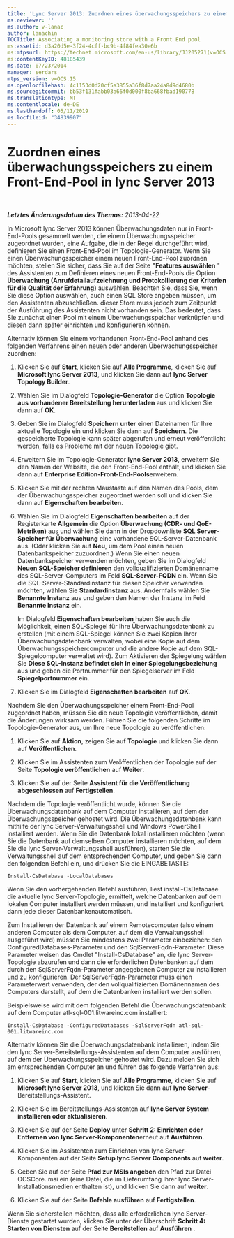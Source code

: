 ```yaml
---
title: 'Lync Server 2013: Zuordnen eines überwachungsspeichers zu einem Front-End-Pool'
ms.reviewer: ''
ms.author: v-lanac
author: lanachin
TOCTitle: Associating a monitoring store with a Front End pool
ms:assetid: d3a20d5e-3f24-4cff-bc9b-4f84fea30e6b
ms:mtpsurl: https://technet.microsoft.com/en-us/library/JJ205271(v=OCS.15)
ms:contentKeyID: 48185439
ms.date: 07/23/2014
manager: serdars
mtps_version: v=OCS.15
ms.openlocfilehash: 4c1153d0d20cf5a3855a36f8d7aa24a8d9d4680b
ms.sourcegitcommit: bb53f131fabb03a66f0d000f8ba668fbad190778
ms.translationtype: MT
ms.contentlocale: de-DE
ms.lasthandoff: 05/11/2019
ms.locfileid: "34839907"
---
```

<div data-xmlns="http://www.w3.org/1999/xhtml">

<div class="topic" data-xmlns="http://www.w3.org/1999/xhtml" data-msxsl="urn:schemas-microsoft-com:xslt" data-cs="http://msdn.microsoft.com/en-us/">

<div data-asp="http://msdn2.microsoft.com/asp">

# <a name="associating-a-monitoring-store-with-a-front-end-pool-in-lync-server-2013"></a>Zuordnen eines überwachungsspeichers zu einem Front-End-Pool in lync Server 2013

</div>

<div id="mainSection">

<div id="mainBody">

<span> </span>

_**Letztes Änderungsdatum des Themas:** 2013-04-22_

In Microsoft lync Server 2013 können Überwachungsdaten nur in Front-End-Pools gesammelt werden, die einem Überwachungsspeicher zugeordnet wurden, eine Aufgabe, die in der Regel durchgeführt wird, definieren Sie einen Front-End-Pool im Topologie-Generator. Wenn Sie einen Überwachungsspeicher einem neuen Front-End-Pool zuordnen möchten, stellen Sie sicher, dass Sie auf der Seite **"Features auswählen** " des Assistenten zum Definieren eines neuen Front-End-Pools die Option **Überwachung (Anrufdetailaufzeichnung und Protokollierung der Kriterien für die Qualität der Erfahrung)** auswählen. Beachten Sie, dass Sie, wenn Sie diese Option auswählen, auch einen SQL Store angeben müssen, um den Assistenten abzuschließen. dieser Store muss jedoch zum Zeitpunkt der Ausführung des Assistenten nicht vorhanden sein. Das bedeutet, dass Sie zunächst einen Pool mit einem Überwachungsspeicher verknüpfen und diesen dann später einrichten und konfigurieren können.

Alternativ können Sie einem vorhandenen Front-End-Pool anhand des folgenden Verfahrens einen neuen oder anderen Überwachungsspeicher zuordnen:

1.  Klicken Sie auf **Start**, klicken Sie auf **Alle Programme**, klicken Sie auf **Microsoft lync Server 2013**, und klicken Sie dann auf **lync Server Topology Builder**.

2.  Wählen Sie im Dialogfeld **Topologie-Generator** die Option **Topologie aus vorhandener Bereitstellung herunterladen** aus und klicken Sie dann auf **OK**.

3.  Geben Sie im Dialogfeld **Speichern unter** einen Dateinamen für Ihre aktuelle Topologie ein und klicken Sie dann auf **Speichern**. Die gespeicherte Topologie kann später abgerufen und erneut veröffentlicht werden, falls es Probleme mit der neuen Topologie gibt.

4.  Erweitern Sie im Topologie-Generator **lync Server 2013**, erweitern Sie den Namen der Website, die den Front-End-Pool enthält, und klicken Sie dann auf **Enterprise Edition-Front-End-Pools**erweitern.

5.  Klicken Sie mit der rechten Maustaste auf den Namen des Pools, dem der Überwachungsspeicher zugeordnet werden soll und klicken Sie dann auf **Eigenschaften bearbeiten**.

6.  Wählen Sie im Dialogfeld **Eigenschaften bearbeiten** auf der Registerkarte **Allgemein** die Option **Überwachung (CDR- und QoE-Metriken)** aus und wählen Sie dann in der Dropdownliste **SQL Server-Speicher für Überwachung** eine vorhandene SQL-Server-Datenbank aus. (Oder klicken Sie auf **Neu**, um dem Pool einen neuen Datenbankspeicher zuzuordnen.) Wenn Sie einen neuen Datenbankspeicher verwenden möchten, geben Sie im Dialogfeld **Neuen SQL-Speicher definieren** den vollqualifizierten Domänenname des SQL-Server-Computers im Feld **SQL-Server-FQDN** ein. Wenn Sie die SQL-Server-Standardinstanz für diesen Speicher verwenden möchten, wählen Sie **Standardinstanz** aus. Andernfalls wählen Sie **Benannte Instanz** aus und geben den Namen der Instanz im Feld **Benannte Instanz** ein.
    
    Im Dialogfeld **Eigenschaften bearbeiten** haben Sie auch die Möglichkeit, einen SQL-Spiegel für Ihre Überwachungsdatenbank zu erstellen (mit einem SQL-Spiegel können Sie zwei Kopien Ihrer Überwachungsdatenbank verwalten, wobei eine Kopie auf dem Überwachungsspeichercomputer und die andere Kopie auf dem SQL-Spiegelcomputer verwaltet wird). Zum Aktivieren der Spiegelung wählen Sie **Diese SQL-Instanz befindet sich in einer Spiegelungsbeziehung** aus und geben die Portnummer für den Spiegelserver im Feld **Spiegelportnummer** ein.

7.  Klicken Sie im Dialogfeld **Eigenschaften bearbeiten** auf **OK**.

Nachdem Sie den Überwachungsspeicher einem Front-End-Pool zugeordnet haben, müssen Sie die neue Topologie veröffentlichen, damit die Änderungen wirksam werden. Führen Sie die folgenden Schritte im Topologie-Generator aus, um Ihre neue Topologie zu veröffentlichen:

1.  Klicken Sie auf **Aktion**, zeigen Sie auf **Topologie** und klicken Sie dann auf **Veröffentlichen**.

2.  Klicken Sie im Assistenten zum Veröffentlichen der Topologie auf der Seite **Topologie veröffentlichen** auf **Weiter**.

3.  Klicken Sie auf der Seite **Assistent für die Veröffentlichung abgeschlossen** auf **Fertigstellen**.

Nachdem die Topologie veröffentlicht wurde, können Sie die Überwachungsdatenbank auf dem Computer installieren, auf dem der Überwachungsspeicher gehostet wird. Die Überwachungsdatenbank kann mithilfe der lync Server-Verwaltungsshell und Windows PowerShell installiert werden. Wenn Sie die Datenbank lokal installieren möchten (wenn Sie die Datenbank auf demselben Computer installieren möchten, auf dem Sie die lync Server-Verwaltungsshell ausführen), starten Sie die Verwaltungsshell auf dem entsprechenden Computer, und geben Sie dann den folgenden Befehl ein, und drücken Sie die EINGABETASTE:

    Install-CsDatabase -LocalDatabases

Wenn Sie den vorhergehenden Befehl ausführen, liest install-CsDatabase die aktuelle lync Server-Topologie, ermittelt, welche Datenbanken auf dem lokalen Computer installiert werden müssen, und installiert und konfiguriert dann jede dieser Datenbankenautomatisch.

Zum Installieren der Datenbank auf einem Remotecomputer (also einem anderen Computer als dem Computer, auf dem die Verwaltungsshell ausgeführt wird) müssen Sie mindestens zwei Parameter einbeziehen: den ConfiguredDatabases-Parameter und den SqlServerFqdn-Parameter. Diese Parameter weisen das Cmdlet "Install-CsDatabase" an, die lync Server-Topologie abzurufen und dann die erforderlichen Datenbanken auf dem durch den SqlServerFqdn-Parameter angegebenen Computer zu installieren und zu konfigurieren. Der SqlServerFqdn-Parameter muss einen Parameterwert verwenden, der den vollqualifizierten Domänennamen des Computers darstellt, auf dem die Datenbanken installiert werden sollen.

Beispielsweise wird mit dem folgenden Befehl die Überwachungsdatenbank auf dem Computer atl-sql-001.litwareinc.com installiert:

    Install-CsDatabase -ConfiguredDatabases -SqlServerFqdn atl-sql-001.litwareinc.com

Alternativ können Sie die Überwachungsdatenbank installieren, indem Sie den lync Server-Bereitstellungs-Assistenten auf dem Computer ausführen, auf dem der Überwachungsspeicher gehostet wird. Dazu melden Sie sich am entsprechenden Computer an und führen das folgende Verfahren aus:

1.  Klicken Sie auf **Start**, klicken Sie auf **Alle Programme**, klicken Sie auf **Microsoft lync Server 2013**, und klicken Sie dann auf **lync Server**-Bereitstellungs-Assistent.

2.  Klicken Sie im Bereitstellungs-Assistenten auf **lync Server System installieren oder aktualisieren**.

3.  Klicken Sie auf der Seite **Deploy** unter **Schritt 2: Einrichten oder Entfernen von lync Server-Komponenten**erneut auf **Ausführen**.

4.  Klicken Sie im Assistenten zum Einrichten von lync Server-Komponenten auf der Seite **Setup lync Server Components** auf **weiter**.

5.  Geben Sie auf der Seite **Pfad zur MSIs angeben** den Pfad zur Datei OCSCore. msi ein (eine Datei, die im Lieferumfang Ihrer lync Server-Installationsmedien enthalten ist), und klicken Sie dann auf **weiter**.

6.  Klicken Sie auf der Seite **Befehle ausführen** auf **Fertigstellen**.

Wenn Sie sicherstellen möchten, dass alle erforderlichen lync Server-Dienste gestartet wurden, klicken Sie unter der Überschrift **Schritt 4: Starten von Diensten** auf der Seite **Bereitstellen** auf **Ausführen** .

</div>

<span> </span>

</div>

</div>

</div>

